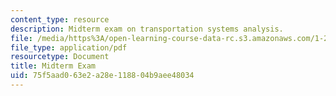 ```yaml
---
content_type: resource
description: Midterm exam on transportation systems analysis.
file: /media/https%3A/open-learning-course-data-rc.s3.amazonaws.com/1-201j-transportation-systems-analysis-demand-and-economics-fall-2008/75f5aad063e2a28e118804b9aee48034_MIT1_201JF08_midterm.pdf
file_type: application/pdf
resourcetype: Document
title: Midterm Exam
uid: 75f5aad0-63e2-a28e-1188-04b9aee48034
---
```

